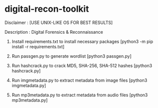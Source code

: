 # digital-recon-toolkit

Disclaimer : [USE UNIX-LIKE OS FOR BEST RESULTS]

Description : Digital Forensics & Reconnaissance

1. Install requirements.txt to install necessary packages [python3 -m pip install -r requirements.txt] 

2. Run passgen.py to generate wordlist [python3 passgen.py]

3. Run hashcrack.py to crack MD5, SHA-256, SHA-512 hashes [python3 hashcrack.py]

4. Run imgmetadata.py to extract metadata from image files [python3 imgmetadata.py]

5. Run mp3metadata.py to extract metadata from audio files [python3 mp3metadata.py]
